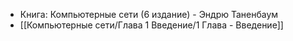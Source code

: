 - Книга: Компьютерные сети (6 издание) - Эндрю Таненбаум
- [[Компьютерные сети/Глава 1 Введение/1 Глава - Введение]]